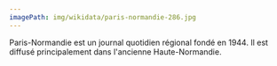 ```yaml
---
imagePath: img/wikidata/paris-normandie-286.jpg
---
```


Paris-Normandie est un journal quotidien régional fondé en 1944. Il est diffusé principalement dans l'ancienne Haute-Normandie.
